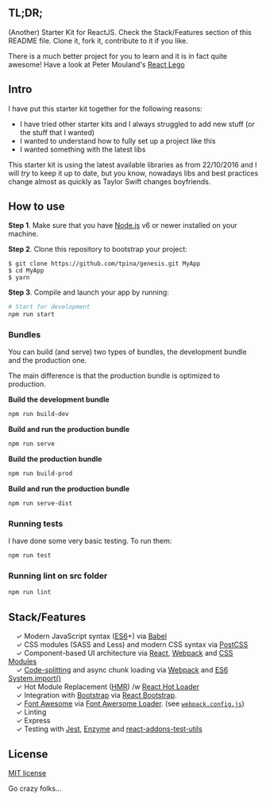 ## TL;DR;
(Another) Starter Kit for ReactJS. Check the Stack/Features section of this README file. Clone it, fork it, contribute to it if you like.

There is a much better project for you to learn and it is in fact quite awesome!
Have a look at Peter Mouland's [React Lego](https://github.com/peter-mouland/react-lego)

## Intro
I have put this starter kit together for the following reasons:
- I have tried other starter kits and I always struggled to add new stuff (or the stuff that I wanted)
- I wanted to understand how to fully set up a project like this
- I wanted something with the latest libs

This starter kit is using the latest available libraries as from 22/10/2016 and I will *try* to keep it up to date, but you know, nowadays libs and best practices change almost as quickly as Taylor Swift changes boyfriends.

## How to use

**Step 1**. Make sure that you have [Node.js](https://nodejs.org/) v6 or newer installed on your
machine.

**Step 2**. Clone this repository to bootstrap your project:

```shell
$ git clone https://github.com/tpina/genesis.git MyApp
$ cd MyApp
$ yarn
```

**Step 3**. Compile and launch your app by running:

```bash
# Start for development
npm run start
```

### Bundles

You can build (and serve) two types of bundles, the development bundle and the production one.

The main difference is that the production bundle is optimized to production.

**Build the development bundle**
```bash
npm run build-dev
```
**Build and run the production bundle**
```bash
npm run serve
```
**Build the production bundle**
```bash
npm run build-prod
```
**Build and run the production bundle**
```bash
npm run serve-dist
```

### Running tests

I have done some very basic testing. To run them:
```bash
npm run test
```

### Running lint on src folder
```bash
npm run lint
```

## Stack/Features

&nbsp; &nbsp; ✓ Modern JavaScript syntax ([ES6](http://es6-features.org/)+) via [Babel](http://babeljs.io/)<br>
&nbsp; &nbsp; ✓ CSS modules (SASS and Less) and modern CSS syntax via [PostCSS](https://github.com/postcss/postcss)<br>
&nbsp; &nbsp; ✓ Component-based UI architecture via [React](http://facebook.github.io/react/), [Webpack](https://webpack.github.io/) and [CSS Modules](https://github.com/css-modules/css-modules)<br>
&nbsp; &nbsp; ✓ [Code-splitting](https://github.com/webpack/docs/wiki/code-splitting) and async chunk loading via [Webpack](https://webpack.github.io/) and [ES6 System.import()](http://www.2ality.com/2014/09/es6-modules-final.html)<br>
&nbsp; &nbsp; ✓ Hot Module Replacement ([HMR](https://webpack.github.io/docs/hot-module-replacement.html)) /w [React Hot Loader](http://gaearon.github.io/react-hot-loader/)<br>
&nbsp; &nbsp; ✓ Integration with [Bootstrap](http://getbootstrap.com/) via [React Bootstrap](https://react-bootstrap.github.io/).<br>
&nbsp; &nbsp; ✓ [Font Awesome](http://fontawesome.io/) via [Font Awersome Loader](https://github.com/shakacode/font-awesome-loader). (see [`webpack.config.js`](webpack.config.js))<br>
&nbsp; &nbsp; ✓ Linting<br>
&nbsp; &nbsp; ✓ Express<br>
&nbsp; &nbsp; ✓ Testing with [Jest](https://facebook.github.io/jest/), [Enzyme](http://airbnb.io/enzyme/) and [react-addons-test-utils](https://facebook.github.io/react/docs/test-utils.html)<br>

## License
[MIT license](http://opensource.org/licenses/mit-license.php)

Go crazy folks...
